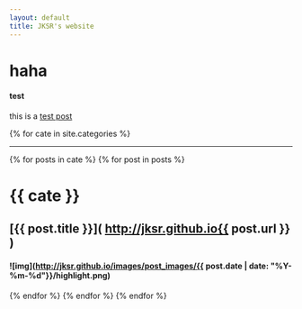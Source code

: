 ```yaml
---
layout: default
title: JKSR's website
---
```


# haha

#### test

this is a [test post](https://jksr.github.io/posts/mytest/test)

{% for cate in site.categories %}

***

{% for posts in cate %}
{% for post in posts %}

# {{ cate }}

## [{{ post.title }}]( http://jksr.github.io{{ post.url }} )

#### ![img](http://jksr.github.io/images/post_images/{{ post.date | date: "%Y-%m-%d"}}/highlight.png)

{% endfor %}
{% endfor %}
{% endfor %}

